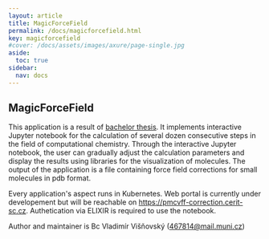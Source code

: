 ```yaml
---
layout: article
title: MagicForceField
permalink: /docs/magicforcefield.html
key: magicforcefield
#cover: /docs/assets/images/axure/page-single.jpg
aside:
  toc: true
sidebar:
  nav: docs
---
```


## MagicForceField 

This application is a result of [bachelor thesis](https://is.muni.cz/auth/th/wzga0/). It implements interactive Jupyter notebook for the calculation of several dozen consecutive steps in the field of computational chemistry. Through the interactive Jupyter notebook, the user can gradually adjust the calculation parameters and display the results using libraries for the visualization of molecules. The output of the application is a file containing force field corrections for small molecules in pdb format. 

Every application's aspect runs in Kubernetes. Web portal is currently under developement but will be reachable on https://pmcvff-correction.cerit-sc.cz. Authetication via ELIXIR is required to use the notebook.

Author and maintainer is Bc Vladimír Višňovský (467814@mail.muni.cz)
